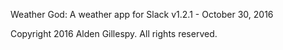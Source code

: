 Weather God: A weather app for Slack
v1.2.1 - October 30, 2016

Copyright 2016 Alden Gillespy. All rights reserved.
